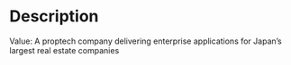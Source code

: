 # Description

Value: A proptech company delivering enterprise applications for Japan’s largest real estate companies